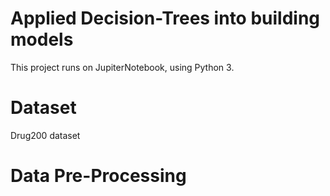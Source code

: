 # Applied Decision-Trees into building models
This project runs on JupiterNotebook, using Python 3.
# Dataset
Drug200 dataset
# Data Pre-Processing
